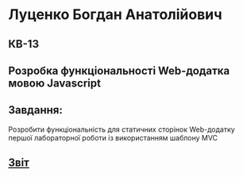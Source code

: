 # Луценко Богдан Анатолійович

## КВ-13

## Розробка функціональності Web-додатка мовою Javascript

## Завдання:

Розробити функціональність для статичних сторінок Web-додатку першої лабораторної роботи із використанням шаблону MVC

## [Звіт](https://docs.google.com/document/d/1mj3htyKx9HrQngghATroZ6FVMNqcd8vqZiEORXHZHUQ/edit?usp=sharing)
